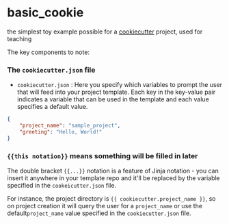# basic_cookie
the simplest toy example possible for a [cookiecutter](https://cookiecutter.readthedocs.io/en/stable/) project, used for teaching

The key components to note:

### The `cookiecutter.json` file

* `cookiecutter.json` : Here you specify which variables to prompt the user that will feed into your project template. Each key in the key-value pair indicates a variable that can be used in the template and each value specifies a default value. 

```json
{
    "project_name": "sample_project",
    "greeting": "Hello, World!"
}
```

### `{{this notation}}` means something will be filled in later

The double bracket `{{...}}` notation is a feature of Jinja notation - you can insert it anywhere in your template repo and it'll be replaced by the variable specified in the `cookeicutter.json` file.

For instance, the project directory is `{{ cookiecutter.project_name }}`, so on project creation it will query the user for a `project_name` or use the default`project_name` value specified in the `cookiecutter.json` file. 
